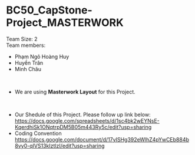 # BC50_CapStone-Project_MASTERWORK
Team Size: 2
<br>
Team members:
* Phạm Ngô Hoàng Huy
<space> <space>
* Huyền Trân
<space><space>
* Minh Châu
<br>

* We are using **Masterwork Layout** for this Project.
<br>

* Our Shedule of this Project. Please follow up link below:
<br> https://docs.google.com/spreadsheets/d/1sc4bk2wEYNsE-KqerdhiSk1ONqtrpDM5B05m443Ry5c/edit?usp=sharing
* Coding Convention
<br> https://docs.google.com/document/d/17yISHg392eWlhZ4pYwCEb884b8vy0-qIVS13kIztlzI/edit?usp=sharing

